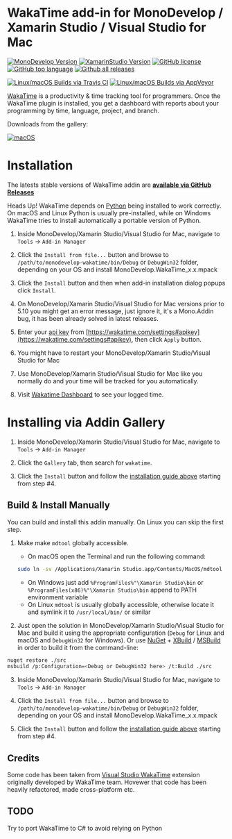 WakaTime add-in for MonoDevelop / Xamarin Studio / Visual Studio for Mac
===================================================================

[![MonoDevelop Version](https://img.shields.io/badge/MonoDevelop-v7.x-3CA0DE.svg)](http://www.monodevelop.com/download/)
[![XamarinStudio Version](https://img.shields.io/badge/XamarinStudio-v7.x-9E72C9.svg)](https://www.xamarin.com/download/)
[![GitHub license](https://img.shields.io/github/license/CodeCavePro/monodevelop-wakatime.svg)](https://github.com/CodeCavePro/monodevelop-wakatime/blob/master/LICENSE.md)
[![GitHub top language](https://img.shields.io/github/languages/top/CodeCavePro/monodevelop-wakatime.svg)](https://github.com/CodeCavePro/monodevelop-wakatime/search?l=C%23)
[![Github all releases](https://img.shields.io/github/downloads/CodeCavePro/monodevelop-wakatime/total.svg)](https://github.com/CodeCavePro/monodevelop-wakatime/releases/)

[![Linux/macOS Builds via Travis CI](https://travis-ci.org/CodeCavePro/monodevelop-wakatime.svg?branch=7.x)](https://travis-ci.org/CodeCavePro/monodevelop-wakatime/branches)
[![Linux/macOS Builds via AppVeyor](https://ci.appveyor.com/api/projects/status/etc2j9e3ptg2vr1i/branch/7.x?svg=true)](https://ci.appveyor.com/project/salaros/monodevelop-wakatime/branch/7.x)

[WakaTime](https://wakatime.com/features) is a productivity & time tracking tool for programmers. Once the WakaTime plugin is installed, you get a dashboard with reports about your programming by time, language, project, and branch.

Downloads from the gallery:

[![macOS](https://img.shields.io/badge/dynamic/json.svg?label=macOS&colorB=&prefix=&suffix=&query=$.totals[0][1]&uri=http%3A%2F%2Faddins.monodevelop.com%2FProject%2FGetStatsAsync%3Fpid%3D183%26relid%3D7052%26period%3Dperiod%26arg%3D2016-04-16.2018-01-03)](http://addins.monodevelop.com/Project/Index/183)

# Installation

The latests stable versions of WakaTime addin are **[available via GitHub Releases](https://github.com/CodeCavePro/monodevelop-wakatime/releases)**

Heads Up! WakaTime depends on [Python](http://www.python.org/getit/) being installed to work correctly. On macOS and Linux Python is usually pre-installed, while on Windows WakaTime tries to install automatically a portable version of Python.

1. Inside MonoDevelop/Xamarin Studio/Visual Studio for Mac, navigate to `Tools` -> `Add-in Manager`

2. Click the `Install from file...` button and browse to `/path/to/monodevelop-wakatime/bin/Debug` or `DebugWin32` folder, depending on your OS and install MonoDevelop.WakaTime_x.x.mpack

3. Click the `Install` button and then when add-in installation dialog popups click `Install`.

4. On MonoDevelop/Xamarin Studio/Visual Studio for Mac versions prior to 5.10 you might get an error message, just ignore it, it's a Mono.Addin bug, it has been already solved in latest releases.

5. Enter your [api key](https://wakatime.com/settings#apikey) from [https://wakatime.com/settings#apikey](https://wakatime.com/settings#apikey), then click `Apply` button.

6. You might have to restart your MonoDevelop/Xamarin Studio/Visual Studio for Mac

7. Use MonoDevelop/Xamarin Studio/Visual Studio for Mac like you normally do and your time will be tracked for you automatically.

8. Visit [Wakatime Dashboard](http://wakatime.com/dashboard) to see your logged time.

# Installing via Addin Gallery

1. Inside MonoDevelop/Xamarin Studio/Visual Studio for Mac, navigate to `Tools` -> `Add-in Manager`

2. Click the `Gallery` tab, then search for `wakatime`.

3. Click the `Install` button and follow the [installation guide above](#installation) starting from step #4.

## Build & Install Manually

You can build and install this addin manually. On Linux you can skip the first step.

1. Make make `mdtool` globally accessible.

    * On macOS open the Terminal and run the following command:
    ```bash
    sudo ln -sv /Applications/Xamarin Studio.app/Contents/MacOS/mdtool /usr/bin/
    ```
    * On Windows just add `%ProgramFiles%"\Xamarin Studio\bin` or `%ProgramFiles(x86)%"\Xamarin Studio\bin` append to PATH environment variable
    * On Linux `mdtool` is usually globally accessible, otherwise locate it and symlink it to `/usr/local/bin/` or similar

2. Just open the solution in MonoDevelop/Xamarin Studio/Visual Studio for Mac and build it using the appropriate configuration (`Debug` for Linux and macOS and `DebugWin32` for Windows).
Or use [NuGet](https://www.nuget.org/downloads) + [XBuild](http://www.mono-project.com/docs/tools+libraries/tools/xbuild/) / [MSBuild](https://en.wikipedia.org/wiki/MSBuild) in order to build it from the command-line:
```bash
nuget restore ./src
msbuild /p:Configuration=<Debug or DebugWin32 here> /t:Build ./src
```

3. Inside MonoDevelop/Xamarin Studio/Visual Studio for Mac, navigate to `Tools` -> `Add-in Manager`

4. Click the `Install from file...` button and browse to `/path/to/monodevelop-wakatime/bin/Debug` or `DebugWin32` folder, depending on your OS and install MonoDevelop.WakaTime_x.x.mpack

5. Click the `Install` button and follow the [installation guide above](#installation) starting from step #4.

## Credits

Some code has been taken from [Visual Studio WakaTime](https://github.com/wakatime/visualstudio-wakatime) extension originally developed by WakaTime team. Hovewer that code has been heavily refactored, made cross-platform etc.

## TODO

Try to port WakaTime to C# to avoid relying on Python

